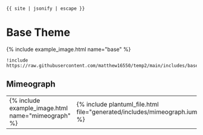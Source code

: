 <pre><code>
{{ site | jsonify | escape }}
</code></pre>

# Base Theme

{% include example_image.html name="base" %}

```
!include https://raw.githubusercontent.com/matthew16550/temp2/main/includes/base.iuml
```

## Mimeograph

<table><tr>
  <td> {% include example_image.html name="mimeograph" %} </td>
  <td> {% include plantuml_file.html file="generated/includes/mimeograph.iuml" %} </td>
</tr></table>
